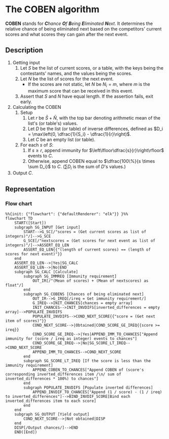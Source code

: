 # The COBEN algorithm

**COBEN** stands for ***C**hance **O**f **B**eing **E**liminated **N**ext*.
It determines the relative chance of being eliminated next based on the competitors'
current scores and what scores they can gain after the next event.

## Description

1. Getting input
    1. Let $S$ be the list of current scores, or a table, with the keys being
    the contestants' names, and the values being the scores.
    2. Let $N$ be the list of scores for the next event.
        - If the scores are not static, let $N$ be $N_i = m$, where $m$ is the
        maximum score that can be received in this event.
    3. Assert that $S$ and $N$ have equal length. If the assertion fails, exit
    early.
2. Calculating the COBEN
    1. Setup
        1. Let $r$ be $\bar{S} + \bar{N}$, with the top bar denoting arithmetic
        mean of the list's (or table's) values.
        2. Let $D$ be the list (or table) of inverse differences, defined as
        $D_i = \max\left(0, \dfrac{1}{S_i} - \dfrac{1}{r}\right)$.
        3. Let $C$ be an empty list (or table).
    2. For each $s$ of $S$:
        1. If $s \ge r$, append immunity for
        $\left\lfloor\dfrac{s}{r}\right\rfloor$ events to $C$.
        2. Otherwise, append COBEN equal to
        $\dfrac{100\%}{s \times \sum D_i}$ to $C$. ($\sum D_i$ is the sum of
        $D$'s values.)
3. Output $C$.

## Representation

### Flow chart

```mermaid
%%{init: {"flowchart": {"defaultRenderer": "elk"}} }%%
flowchart TD
    START([Start])
    subgraph SG_INPUT [Get input]
        START-->G_SC[/"scores = (Get current scores as list of integers)"/]-->G_SCE
        G_SCE[/"nextscores = (Get scores for next event as list of integers)"/]-->ASSERT_EQ_LEN
        ASSERT_EQ_LEN{{"(length of current scores) == (length of scores for next event)"}}
    end
    ASSERT_EQ_LEN-->|Yes|SG_CALC
    ASSERT_EQ_LEN-->|No|END
    subgraph SG_CALC [Calculate]
        subgraph SG_IMMREQ [Immunity requirement]
            OUT_IR[/"(Mean of scores) + (Mean of nextscores) as float"/]
        end
        subgraph SG_COBENS [Chances of being eliminated next]
            OUT_IR-->G_IREQ[/ireq = Get immunity requirement/]
            G_IREQ-->INIT_CHANCES[chances = empty array]
            INIT_CHANCES-->INIT_INVDIFS[inverted_differences = empty array]-->POPULATE_INVDIFS
            POPULATE_INVDIFS-->COND_NEXT_SCORE{{"score = (Get next item of scores)"}}
            COND_NEXT_SCORE-->|Obtained|COND_SCORE_GE_IREQ{{score >= ireq}}
            COND_SCORE_GE_IREQ-->|Yes|APPEND_IMM_TO_CHANCES["Append immunity for (score / ireq as integer) events to chances"]
            COND_SCORE_GE_IREQ-->|No|SG_SCORE_LT_IREQ-->COND_NEXT_SCORE
            APPEND_IMM_TO_CHANCES-->COND_NEXT_SCORE
        end
        subgraph SG_SCORE_LT_IREQ [If the score is less than the immunity requirement]
            APPEND_COBEN_TO_CHANCES["Append COBEN of (score's corresponding inverted_differences item /\n/ sum of inverted_differences * 100%) to chances"]
        end
        subgraph POPULATE_INVDIFS [Populate inverted differences]
            APPEND_INVDIF_TO_CHANCES["Append (1 / score) - (1 / ireq) to inverted_differences"]-->BIND_INVDIF_SCORE[Bind each inverted_differences item to each score]
        end
    end
    subgraph SG_OUTPUT [Yield output]
        COND_NEXT_SCORE-->|Not obtained|DISP
    end
    DISP[/Output chances/]-->END
    END([End])
```
